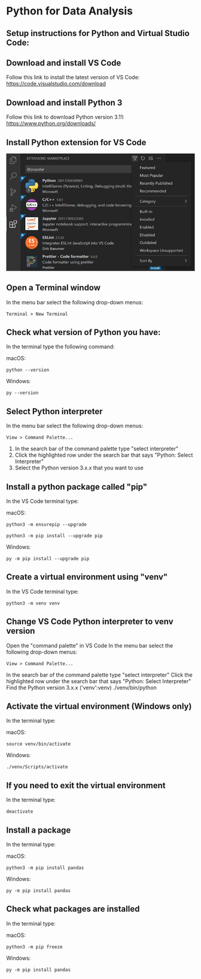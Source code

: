 # Python for Data Analysis

## Setup instructions for Python and Virtual Studio Code:

## Download and install VS Code
Follow this link to install the latest version of VS Code:  
https://code.visualstudio.com/download

## Download and install Python 3
Follow this link to download Python version 3.11:  
https://www.python.org/downloads/

## Install Python extension for VS Code
![Extensions in VS Code](extensions-view-filter-menu.png "Search for Python")

## Open a Terminal window
In the menu bar select the following drop-down menus:
```
Terminal > New Terminal 
```

## Check what version of Python you have:
In the terminal type the following command:  

macOS:  
```
python --version
```

Windows:  
```
py --version
```

## Select Python interpreter
In the menu bar select the following drop-down menus:
```
View > Command Palette...
```

1) In the search bar of the command palette type "select interpreter"
2) Click the highlighted row under the search bar that says "Python: Select Interpreter"
3) Select the Python version 3.x.x that you want to use

## Install a python package called "pip"
In the VS Code terminal type:

macOS:  
```
python3 -m ensurepip --upgrade
```
```
python3 -m pip install --upgrade pip
```
  
Windows:
```
py -m pip install --upgrade pip
```

## Create a virtual environment using "venv"

In the VS Code terminal type:
```
python3 -m venv venv
```

## Change VS Code Python interpreter to venv version
Open the "command palette" in VS Code
In the menu bar select the following drop-down menus:
```
View > Command Palette...
```

In the search bar of the command palette type "select interpreter"
Click the highlighted row under the search bar that says "Python: Select Interpreter"
Find the Python version 3.x.x ('venv':venv) ./venv/bin/python

## Activate the virtual environment (Windows only)
In the terminal type:  

macOS:  
```
source venv/bin/activate
```

Windows:  
```
./venv/Scripts/activate
```
## If you need to exit the virtual environment
In the terminal type:  

```
deactivate
```

## Install a package
In the terminal type:

macOS:  
```
python3 -m pip install pandas
```

Windows:
```
py -m pip install pandas
```

## Check what packages are installed
In the terminal type:

macOS:
```
python3 -m pip freeze
```

Windows:
```
py -m pip install pandas
```





